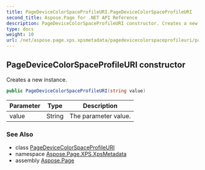 ```yaml
---
title: PageDeviceColorSpaceProfileURI.PageDeviceColorSpaceProfileURI
second_title: Aspose.Page for .NET API Reference
description: PageDeviceColorSpaceProfileURI constructor. Creates a new instance
type: docs
weight: 10
url: /net/aspose.page.xps.xpsmetadata/pagedevicecolorspaceprofileuri/pagedevicecolorspaceprofileuri/
---
```

## PageDeviceColorSpaceProfileURI constructor

Creates a new instance.

```csharp
public PageDeviceColorSpaceProfileURI(string value)
```

| Parameter | Type | Description |
| --- | --- | --- |
| value | String | The parameter value. |

### See Also

* class [PageDeviceColorSpaceProfileURI](../)
* namespace [Aspose.Page.XPS.XpsMetadata](../../pagedevicecolorspaceprofileuri/)
* assembly [Aspose.Page](../../../)


